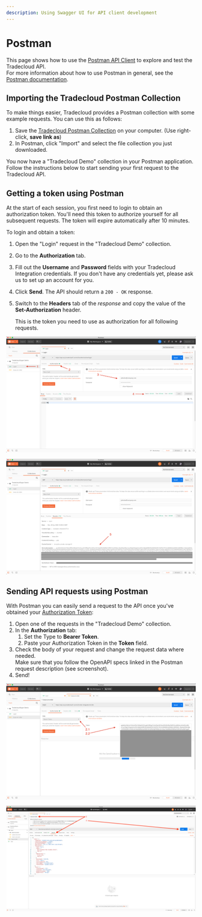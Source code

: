 ```yaml
---
description: Using Swagger UI for API client development
---
```


# Postman

This page shows how to use the [Postman API Client](https://www.postman.com/product/api-client) to explore and test the Tradecloud API.  
For more information about how to use Postman in general, see the [Postman documentation](https://learning.postman.com/docs/postman/launching-postman/introduction/).

## Importing the Tradecloud Postman Collection

To make things easier, Tradecloud provides a Postman collection with some example requests. You can use this as follows:

1. Save the [Tradecloud Postman Collection](https://raw.githubusercontent.com/tradecloud/tradecloud-docs-api-v2/master/.gitbook/assets/Tradecloud-Demo.postman_collection.json) on your computer. (Use right-click, **save link as**)
2. In Postman, click "Import" and select the file collection you just downloaded.

You now have a "Tradecloud Demo" collection in your Postman application. Follow the instructions below to start sending your first request to the Tradecloud API.

## Getting a token using Postman

At the start of each session, you first need to login to obtain an authorization token. You'll need this token to authorize yourself for all subsequent requests. The token will expire automatically after 10 minutes.

To login and obtain a token:

1. Open the "Login" request in the "Tradecloud Demo" collection.
2. Go to the **Authorization** tab.
3. Fill out the **Username** and **Password** fields with your Tradecloud Integration credentials. If you don't have any credentials yet, please ask us to set up an account for you.
4. Click **Send**. The API should return a `200 - OK` response. 
5. Switch to the **Headers** tab of the _response_ and copy the value of the **Set-Authorization** header.  

   This is the token you need to use as authorization for all following requests.

![Sending a Login request](../../.gitbook/assets/postman-login-1.png)

![Obtaining the authorization token](../../.gitbook/assets/postman-login-2.png)

## Sending API requests using Postman

With Postman you can easily send a request to the API once you've obtained your [Authorization Token](postman.md#getting-a-token-using-postman):

1. Open one of the requests in the "Tradecloud Demo" collection.
2. In the **Authorization** tab:
   1. Set the Type to **Bearer Token**.
   2. Paste your Authorization Token in the **Token** field. 
3. Check the body of your request and change the request data where needed.  
Make sure that you follow the OpenAPI specs linked in the Postman request description (see screenshot).
4. Send!

![Set the Authorization Token](../../.gitbook/assets/postman-issue-1.png)

![Send the Request](../../.gitbook/assets/postman-issue-2.png)

